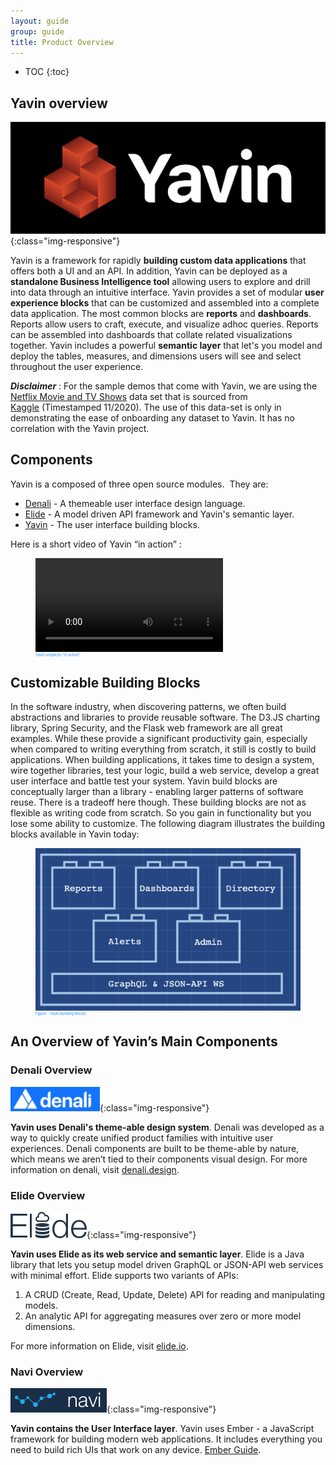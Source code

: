 ```yaml
---
layout: guide
group: guide
title: Product Overview
---
```

* TOC
{:toc}

## Yavin overview
![Yavin Logo](/assets/images/Yavin_logo.png){:class="img-responsive"}

Yavin is a framework for rapidly **building custom data applications** that offers both a UI and an API. In addition, Yavin can be deployed as a **standalone Business Intelligence tool** allowing users to explore and drill into data through an intuitive interface.  Yavin provides a set of modular **user experience blocks** that can be customized and assembled into a complete data application.  The most common blocks are **reports** and **dashboards**.  Reports allow users to craft, execute, and visualize adhoc queries.  Reports can be assembled into dashboards that collate related visualizations together.  Yavin includes a powerful **semantic layer** that let's you model and deploy the tables, measures, and dimensions users will see and select throughout the user experience.

***Disclaimer*** : For the sample demos that come with Yavin, we are using the [Netflix Movie and TV Shows](https://www.kaggle.com/shivamb/netflix-shows) data set that is sourced from [Kaggle](https://www.kaggle.com) (Timestamped 11/2020). The use of this data-set is only in demonstrating the ease of onboarding any dataset to Yavin. It has no correlation with the Yavin project.

## Components

Yavin is a composed of three open source modules.  They are:
- [Denali](https://denali.design/) - A themeable user interface design language.
- [Elide](https://elide.io) - A model driven API framework and Yavin's semantic layer.
- [Yavin](https://github.io/yahoo/navi) - The user interface building blocks.

Here is a short video of Yavin “in action” :

<figure style="font-size:0.6vw; color:DodgerBlue;">
    <video controls> <source src="/assets/images/Yavin_in_action.mov"></video>
    <figcaption>Yavin simplicity “in action”.</figcaption>
</figure>

## Customizable Building Blocks
In the software industry, when discovering patterns, we often build abstractions and libraries to provide reusable software. The D3.JS charting library, Spring Security, and the Flask web framework are all great examples. While these provide a significant productivity gain, especially when compared to writing everything from scratch, it still is costly to build applications. When building applications, it takes time to design a system, wire together libraries, test your logic, build a web service, develop a great user interface and battle test your system.  Yavin build blocks are conceptually larger than a library - enabling larger patterns of software reuse. There is a tradeoff here though.  These building blocks are not as flexible as writing code from scratch. So you gain in functionality but you lose some ability to customize. The following diagram illustrates the building blocks available in Yavin today:

<figure style="font-size:0.6vw; color:DodgerBlue;"><img src="/assets/images/Duplos_img.png"/>
    <figcaption>Figure - Yavin Building Blocks</figcaption>
</figure>

## An Overview of Yavin’s Main Components

### Denali Overview
![Denali Logo](/assets/images/Denali_logo.png){:class="img-responsive"}

**Yavin uses Denali's theme-able design system**. Denali was developed as a way to quickly create unified product families with intuitive user experiences. Denali components are built to be theme-able by nature, which means we aren’t tied to their components visual design. For more information on denali, visit [denali.design](https://denali.design).

### Elide Overview
![Elide Logo](/assets/images/Elide_logo.png){:class="img-responsive"}

**Yavin uses Elide as its web service and semantic layer**. Elide is a Java library that lets you setup model driven GraphQL or JSON-API web services with minimal effort. Elide supports two variants of APIs:
1.  A CRUD (Create, Read, Update, Delete) API for reading and manipulating models.
1.  An analytic API for aggregating measures over zero or more model dimensions.

For more information on Elide, visit [elide.io](https://elide.io).

### Navi Overview
![Navi logo](/assets/images/Navi_logo.png){:class="img-responsive"}

**Yavin contains the User Interface layer**.  Yavin uses Ember - a JavaScript framework for building modern web applications. It includes everything you need to build rich UIs that work on any device. [Ember Guide](https://guides.emberjs.com).
